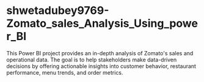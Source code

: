 # shwetadubey9769-Zomato_sales_Analysis_Using_power_BI
This Power BI project provides an in-depth analysis of Zomato's sales and operational data. The goal is to help stakeholders make data-driven decisions by offering actionable insights into customer behavior, restaurant performance, menu trends, and order metrics.
